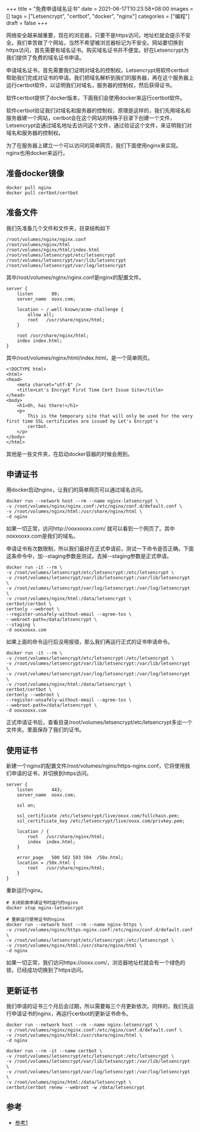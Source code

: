 +++
title = "免费申请域名证书"
date = 2021-06-17T10:23:58+08:00
images = []
tags = ["Letsencrypt", "certbot", "docker", "nginx"]
categories = ["编程"]
draft = false
+++

网络安全越来越重要，现在的浏览器，只要不是https访问，地址栏就会提示不安全。我们幸苦做了个网站，当然不希望被浏览器标记为不安全。网站要切换到https访问，首先需要有域名证书。购买域名证书并不便宜。好在Letsencrypt为我们提供了免费的域名证书申请。

申请域名证书，首先需要我们证明对域名的控制权。Letsencrypt用软件certbot帮助我们完成对证书的申请。我们把域名解析到我们的服务器，再在这个服务器上运行certbot软件，以证明我们对域名，服务器的控制权，然后获得证书。

软件certbot提供了docker版本，下面我们会使用docker来运行certbot软件。

软件certbot验证我们对域名和服务器的控制权，原理是这样的，我们先用域名和服务器建一个网站，certbot会在这个网站的特殊子目录下创建一个文件，Letsencrypt会通过域名地址去访问这个文件，通过验证这个文件，来证明我们对域名和服务器的控制权。

为了在服务器上建立一个可以访问的简单网页，我们下面使用nginx来实现。nginx也用docker来运行。

## 准备docker镜像

```
docker pull nginx
docker pull certbot/certbot
```

## 准备文件

我们先准备几个文件和文件夹，目录结构如下

```
/root/volumes/nginx/nginx.conf
/root/volumes/nginx/html
/root/volumes/nginx/html/index.html
/root/volumes/letsencrypt/etc/letsencrypt
/root/volumes/letsencrypt/var/lib/letsencrypt
/root/volumes/letsencrypt/var/log/letsencrypt
```

其中/root/volumes/nginx/nginx.conf是nginx的配置文件。

```
server {
    listen       80;
    server_name  ooxx.com;

    location ~ /.well-known/acme-challenge {
        allow all;
        root   /usr/share/nginx/html;
    }

    root /usr/share/nginx/html;
    index index.html;
}
```

其中/root/volumes/nginx/html/index.html，是一个简单网页。

```
<!DOCTYPE html>
<html>
<head>
    <meta charset="utf-8" />
    <title>Let's Encrypt First Time Cert Issue Site</title>
</head>
<body>
    <h1>Oh, hai there!</h1>
    <p>
        This is the temporary site that will only be used for the very first time SSL certificates are issued by Let's Encrypt's
        certbot.
    </p>
</body>
</html>
```

其他是一些文件夹，在启动docker容器的时候会用到。

## 申请证书

用docker启动nginx，让我们的简单网页可以通过域名访问。

```
docker run --network host --rm --name nginx-letsencrypt \
-v /root/volumes/nginx/nginx.conf:/etc/nginx/conf.d/default.conf \
-v /root/volumes/nginx/html:/usr/share/nginx/html \
-d nginx
```

如果一切正常，访问http://ooxxooxx.com/ 就可以看到一个网页了。其中ooxxooxx.com是我们的域名。

申请证书有次数限制，所以我们最好在正式申请前，测试一下命令是否正确。下面这条命令中，加--staging参数是测试，去掉--staging参数是正式申请。

```
docker run -it --rm \
-v /root/volumes/letsencrypt/etc/letsencrypt:/etc/letsencrypt \
-v /root/volumes/letsencrypt/var/lib/letsencrypt:/var/lib/letsencrypt \
-v /root/volumes/letsencrypt/var/log/letsencrypt:/var/log/letsencrypt \
-v /root/volumes/nginx/html:/data/letsencrypt \
certbot/certbot \
certonly --webroot \
--register-unsafely-without-email --agree-tos \
--webroot-path=/data/letsencrypt \
--staging \
-d ooxxooxx.com
```

如果上面的命令运行后没用报错，那么我们再运行正式的证书申请命令。

```
docker run -it --rm \
-v /root/volumes/letsencrypt/etc/letsencrypt:/etc/letsencrypt \
-v /root/volumes/letsencrypt/var/lib/letsencrypt:/var/lib/letsencrypt \
-v /root/volumes/letsencrypt/var/log/letsencrypt:/var/log/letsencrypt \
-v /root/volumes/nginx/html:/data/letsencrypt \
certbot/certbot \
certonly --webroot \
--register-unsafely-without-email --agree-tos \
--webroot-path=/data/letsencrypt \
-d ooxxooxx.com
```

正式申请证书后，查看目录/root/volumes/letsencrypt/etc/letsencrypt多出一个文件夹。里面保存了我们的证书。

## 使用证书

新建一个nginx的配置文件/root/volumes/nginx/https-nginx.conf，它将使用我们申请的证书，并切换到https访问。

```
server {
    listen       443;
    server_name  ooxx.com;

    ssl on;

    ssl_certificate /etc/letsencrypt/live/ooxx.com/fullchain.pem;
    ssl_certificate_key /etc/letsencrypt/live/ooxx.com/privkey.pem; 

    location / {
        root   /usr/share/nginx/html;
        index  index.html;
    }

    error_page   500 502 503 504  /50x.html;
    location = /50x.html {
        root   /usr/share/nginx/html;
    }
}
```

重新运行nginx。

```
# 关闭前面申请证书时运行的nginx
docker stop nginx-letsencrypt

# 重新运行使用证书的nginx
docker run --network host --rm --name nginx-https \
-v /root/volumes/nginx/https-nginx.conf:/etc/nginx/conf.d/default.conf \
-v /root/volumes/letsencrypt/etc/letsencrypt:/etc/letsencrypt \
-v /root/volumes/nginx/html:/usr/share/nginx/html \
-d nginx
```

如果一切正常，我们访问https://ooxx.com/，浏览器地址栏就会有一个绿色的锁，已经成功切换到了https访问。

## 更新证书

我们申请的证书三个月后会过期，所以需要每三个月更新依次。同样的，我们先运行申请证书的nginx，再运行certbot的更新证书命令。

```
docker run --network host --rm --name nginx-letsencrypt \
-v /root/volumes/nginx/nginx.conf:/etc/nginx/conf.d/default.conf \
-v /root/volumes/nginx/html:/usr/share/nginx/html \
-d nginx

docker run --rm -it --name certbot \
-v /root/volumes/letsencrypt/etc/letsencrypt:/etc/letsencrypt \
-v /root/volumes/letsencrypt/var/lib/letsencrypt:/var/lib/letsencrypt \
-v /root/volumes/letsencrypt/var/log/letsencrypt:/var/log/letsencrypt \
-v /root/volumes/nginx/html:/data/letsencrypt \
certbot/certbot renew --webroot -w /data/letsencrypt
```

## 参考

- [参考1](https://www.humankode.com/ssl/how-to-set-up-free-ssl-certificates-from-lets-encrypt-using-docker-and-nginx)